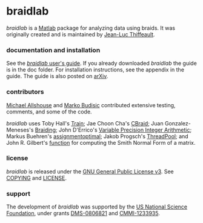 # braidlab

*braidlab* is a [Matlab][2] package for analyzing data using braids.  It was originally created and is maintained by [Jean-Luc Thiffeault][1].

### documentation and installation

See the [*braidlab* user's guide][15].  If you already downloaded *braidlab* the guide is in the doc folder.  For installation instructions, see the appendix in the guide.  The guide is also posted on [arXiv][19].

### contributors

[Michael Allshouse][3] and [Marko Budisic][4] contributed extensive testing, comments, and some of the code.

*braidlab* uses Toby Hall's [Train][5]; Jae Choon Cha's [CBraid][6]; Juan Gonzalez-Meneses's [Braiding][7]; John D'Errico's [Variable Precision Integer Arithmetic][8]; Markus Buehren's [assignmentoptimal][9]; Jakob Progsch's [ThreadPool][10]; and John R. Gilbert's [function][11] for computing the Smith Normal Form of a matrix.

### license

*braidlab* is released under the [GNU General Public License v3][12].  See [COPYING][13] and [LICENSE][14].

### support

The development of *braidlab* was supported by the [US National Science Foundation][16], under grants [DMS-0806821][17] and [CMMI-1233935][18].

[1]: http://www.math.wisc.edu/~jeanluc/
[2]: http://www.mathworks.com/products/matlab/
[3]: http://chaos.utexas.edu/people/post-docs/michael-allshouse
[4]: http://mbudisic.wordpress.com/
[5]: http://www.liv.ac.uk/~tobyhall/T_Hall.html
[6]: http://code.google.com/p/cbraid
[7]: http://personal.us.es/meneses/index2.swf
[8]: http://www.mathworks.com/matlabcentral/fileexchange/22725-variable-precision-integer-arithmetic
[9]: http://www.mathworks.com/matlabcentral/fileexchange/6543
[10]: https://github.com/progschj/ThreadPool
[11]: http://www.mathworks.com/matlabcentral/newsreader/view_thread/13728
[12]: http://www.gnu.org/licenses/gpl-3.0.html
[13]: http://bitbucket.org/jeanluc/braidlab/raw/tip/COPYING
[14]: http://bitbucket.org/jeanluc/braidlab/raw/tip/LICENSE
[15]: http://bitbucket.org/jeanluc/braidlab/src/tip/doc/braidlab_guide.pdf
[16]: http://www.nsf.gov
[17]: http://www.nsf.gov/awardsearch/showAward?AWD_ID=0806821
[18]: http://www.nsf.gov/awardsearch/showAward?AWD_ID=1233935
[19]: http://arxiv.org/abs/1410.0849
